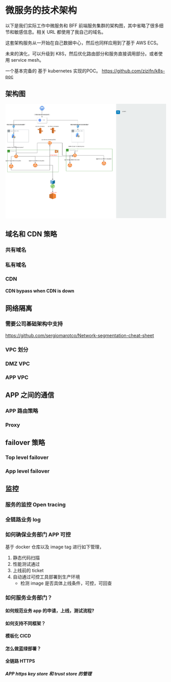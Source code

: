 # 微服务的技术架构

以下是我们实际工作中微服务和 BFF 前端服务集群的架构图，其中省略了很多细节和敏感信息。相关 URL 都使用了我自己的域名。

这套架构服务从一开始在自己数据中心，然后也同样应用到了基于 AWS ECS。

未来的演化，可以升级到 K8S，然后优化路由部分和服务直接调用部分。或者使用 service mesh。

一个基本完备的 基于 kubernetes 实现的POC。 https://github.com/zizifn/k8s-poc

## 架构图

![arch](./arch.png)

## 域名和 CDN 策略

### 共有域名

### 私有域名

### CDN

#### CDN bypass when CDN is down

## 网络隔离

### 需要公司基础架构中支持

https://github.com/sergiomarotco/Network-segmentation-cheat-sheet

### VPC 划分

### DMZ VPC

### APP VPC

## APP 之间的通信

### APP 路由策略

### Proxy

## failover 策略

### Top level failover

### App level failover

## 监控

### 服务的监控 Open tracing

### 全链路业务 log

### 如何确保业务部门 APP 可控

基于 docker 仓库以及 image tag 进行如下管理，

1. 静态代码扫描
2. 性能测试通过
3. 上线前的 ticket
4. 自动通过可控工具部署到生产环境
   - 检测 image 是否具体上线条件，可控，可回查

### 如何服务业务部门？

#### 如何规范业务 app 的申请，上线，测试流程?

#### 如何支持不同框架？

#### 模板化 CICD

#### 怎么做蓝绿部署？

#### 全链路 HTTPS

##### APP https key store 和 trust store 的管理

